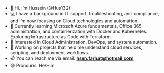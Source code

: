- 👋 Hi, I’m Hussein (@Hus132)
- 💻 I have a background in IT support, troubleshooting, and compliance, and I’m now focusing on Cloud technologies and automation.
- 🌱 Currently learning Microsoft Azure fundamentals, Office 365 administration, and containerization with Docker and Kubernetes. Exploring Infrastructure as Code with Terraform.
- 🚀 Interested in Cloud Administration, DevOps, and system automation.
- 📂 Working on projects that help me understand cloud services, scripting, and deployment workflows.
- 📫 You can reach me via email: **hsen.farhat@hotmail.com**
- 😄 Pronouns: He/Him

<!---
Hus132/Hus132 is a ✨ special ✨ repository because its `README.md` (this file) appears on your GitHub profile.
You can click the Preview link to take a look at your changes.
--->
